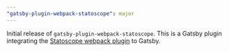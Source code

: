 ```yaml
---
"gatsby-plugin-webpack-statoscope": major
---
```


Initial release of `gatsby-plugin-webpack-statoscope`. This is a Gatsby plugin integrating the [Statoscope webpack plugin](https://github.com/statoscope/statoscope/tree/master/packages/webpack-plugin) to Gatsby.